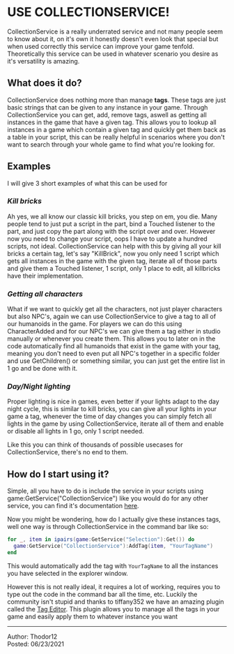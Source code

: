 # **USE COLLECTIONSERVICE**!
CollectionService is a really underrated service and not many people seem to know about it, on it's own it honestly doesn't even look that special but when used correctly this service can improve your game tenfold. Theoretically this service can be used in whatever scenario you desire as it's versatility is amazing.

## **What does it do**?
CollectionService does nothing more than manage **tags**. These tags are just basic strings that can be given to any instance in your game. Through CollectionService you can get, add, remove tags, aswell as getting all instances in the game that have a given tag. This allows you to lookup all instances in a game which contain a given tag and quickly get them back as a table in your script, this can be really helpful in scenarios where you don't want to search through your whole game to find what you're looking for.

## **Examples**
I will give 3 short examples of what this can be used for

### *Kill bricks*
Ah yes, we all know our classic kill bricks, you step on em, you die. Many people tend to just put a script in the part, bind a Touched listener to the part, and just copy the part along with the script over and over. However now you need to change your script, oops I have to update a hundred scripts, not ideal. CollectionService can help with this by giving all your kill bricks a certain tag, let's say "KillBrick", now you only need 1 script which gets all instances in the game with the given tag, iterate all of those parts and give them a Touched listener, 1 script, only 1 place to edit, all killbricks have their implementation.

### *Getting all characters*
What if we want to quickly get all the characters, not just player characters but also NPC's, again we can use CollectionService to give a tag to all of our humanoids in the game. For players we can do this using CharacterAdded and for our NPC's we can give them a tag either in studio manually or whenever you create them. This allows you to later on in the code automatically find all humanoids that exist in the game with your tag, meaning you don't need to even put all NPC's together in a specific folder and use GetChildren() or something similar, you can just get the entire list in 1 go and be done with it.

### *Day/Night lighting*
Proper lighting is nice in games, even better if your lights adapt to the day night cycle, this is similar to kill bricks, you can give all your lights in your game a tag, whenever the time of day changes you can simply fetch all lights in the game by using CollectionService, iterate all of them and enable or disable all lights in 1 go, only 1 script needed.

Like this you can think of thousands of possible usecases for CollectionService, there's no end to them.

## **How do I start using it?**
Simple, all you have to do is include the service in your scripts using game:GetService("CollectionService") like you would do for any other service, you can find it's documentation [here](https://developer.roblox.com/en-us/api-reference/class/CollectionService).

Now you might be wondering, how do I actually give these instances tags, well one way is through CollectionService in the command bar like so:
```lua
for _, item in ipairs(game:GetService("Selection"):Get()) do 
  game:GetService("CollectionService"):AddTag(item, "YourTagName")
end
```
This would automatically add the tag with `YourTagName` to all the instances you have selected in the explorer window.

However this is not really ideal, it requires a lot of working, requires you to type out the code in the command bar all the time, etc.
Luckily the community isn't stupid and thanks to tiffany352 we have an amazing plugin called the [Tag Editor](https://devforum.roblox.com/t/tag-editor-plugin/101465).
This plugin allows you to manage all the tags in your game and easily apply them to whatever instance you want
***
Author: Thodor12  
Posted: 06/23/2021
